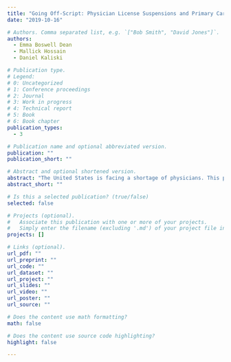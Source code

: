 ```yaml
---
title: "Going Off-Script: Physician License Suspensions and Primary Care Access for Medicaid Recipients (In progress)"
date: "2019-10-16"

# Authors. Comma separated list, e.g. `["Bob Smith", "David Jones"]`.
authors:
  - Emma Boswell Dean
  - Mallick Hossain
  - Daniel Kaliski

# Publication type.
# Legend:
# 0: Uncategorized
# 1: Conference proceedings
# 2: Journal
# 3: Work in progress
# 4: Technical report
# 5: Book
# 6: Book chapter
publication_types:
  - 3

# Publication name and optional abbreviated version.
publication: ""
publication_short: ""

# Abstract and optional shortened version.
abstract: "The United States is facing a shortage of physicians. This paper analyzes how Medicaid patients respond to changes in primary care access and how changes to access affect their health outcomes. Using a novel dataset of medical license suspensions that we construct based on public records, we explore how Medicaid patients respond to the sudden unavailability of their primary care physician. We focus on whether patients continue care with other physicians, whether they visit emergency rooms in place of primary care, and whether they continue taking prescribed medications. We find that physicians that accept Medicaid patients are more likely to be disciplined, but may provide valuable care to patients and prevent overuse of emergency department resources. These findings help policymakers better understand the trade-offs between access to care and the quality of care."
abstract_short: ""

# Is this a selected publication? (true/false)
selected: false

# Projects (optional).
#   Associate this publication with one or more of your projects.
#   Simply enter the filename (excluding '.md') of your project file in `content/project/`.
projects: []

# Links (optional).
url_pdf: ""
url_preprint: ""
url_code: ""
url_dataset: ""
url_project: ""
url_slides: ""
url_video: ""
url_poster: ""
url_source: ""

# Does the content use math formatting?
math: false

# Does the content use source code highlighting?
highlight: false

---
```

